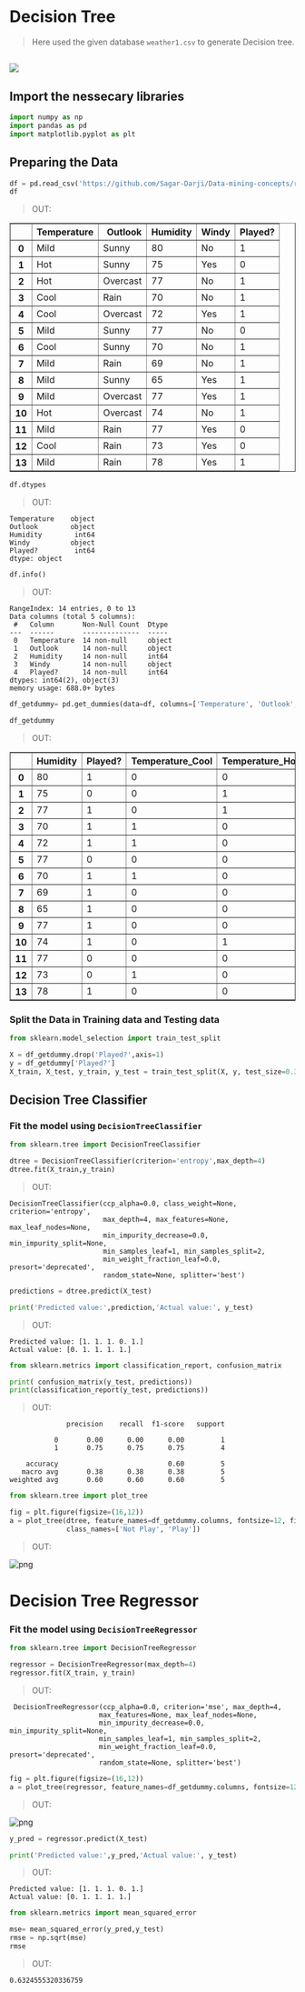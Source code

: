 # Decision Tree
> Here used the given database `weather1.csv` to generate Decision tree. 
## 
[![](https://img.shields.io/badge/author-@SagarDarji-blue.svg?style=flat)](https://www.linkedin.com/in/sagar-darji-7b7011165/)

## Import the nessecary libraries
```python
import numpy as np
import pandas as pd
import matplotlib.pyplot as plt
```
## Preparing the Data

```python
df = pd.read_csv('https://github.com/Sagar-Darji/Data-mining-concepts/raw/main/Decision-Tree/weather1.csv')
df
```
>OUT:

<div>
<table border="1" class="dataframe">
  <thead>
    <tr style="text-align: right;">
      <th></th>
      <th>Temperature</th>
      <th>Outlook</th>
      <th>Humidity</th>
      <th>Windy</th>
      <th>Played?</th>
    </tr>
  </thead>
  <tbody>
    <tr>
      <th>0</th>
      <td>Mild</td>
      <td>Sunny</td>
      <td>80</td>
      <td>No</td>
      <td>1</td>
    </tr>
    <tr>
      <th>1</th>
      <td>Hot</td>
      <td>Sunny</td>
      <td>75</td>
      <td>Yes</td>
      <td>0</td>
    </tr>
    <tr>
      <th>2</th>
      <td>Hot</td>
      <td>Overcast</td>
      <td>77</td>
      <td>No</td>
      <td>1</td>
    </tr>
    <tr>
      <th>3</th>
      <td>Cool</td>
      <td>Rain</td>
      <td>70</td>
      <td>No</td>
      <td>1</td>
    </tr>
    <tr>
      <th>4</th>
      <td>Cool</td>
      <td>Overcast</td>
      <td>72</td>
      <td>Yes</td>
      <td>1</td>
    </tr>
    <tr>
      <th>5</th>
      <td>Mild</td>
      <td>Sunny</td>
      <td>77</td>
      <td>No</td>
      <td>0</td>
    </tr>
    <tr>
      <th>6</th>
      <td>Cool</td>
      <td>Sunny</td>
      <td>70</td>
      <td>No</td>
      <td>1</td>
    </tr>
    <tr>
      <th>7</th>
      <td>Mild</td>
      <td>Rain</td>
      <td>69</td>
      <td>No</td>
      <td>1</td>
    </tr>
    <tr>
      <th>8</th>
      <td>Mild</td>
      <td>Sunny</td>
      <td>65</td>
      <td>Yes</td>
      <td>1</td>
    </tr>
    <tr>
      <th>9</th>
      <td>Mild</td>
      <td>Overcast</td>
      <td>77</td>
      <td>Yes</td>
      <td>1</td>
    </tr>
    <tr>
      <th>10</th>
      <td>Hot</td>
      <td>Overcast</td>
      <td>74</td>
      <td>No</td>
      <td>1</td>
    </tr>
    <tr>
      <th>11</th>
      <td>Mild</td>
      <td>Rain</td>
      <td>77</td>
      <td>Yes</td>
      <td>0</td>
    </tr>
    <tr>
      <th>12</th>
      <td>Cool</td>
      <td>Rain</td>
      <td>73</td>
      <td>Yes</td>
      <td>0</td>
    </tr>
    <tr>
      <th>13</th>
      <td>Mild</td>
      <td>Rain</td>
      <td>78</td>
      <td>Yes</td>
      <td>1</td>
    </tr>
  </tbody>
</table>
</div>


```python
df.dtypes
```

> OUT:

    Temperature    object
    Outlook        object
    Humidity        int64
    Windy          object
    Played?         int64
    dtype: object




```python
df.info()
```

> OUT:

    RangeIndex: 14 entries, 0 to 13
    Data columns (total 5 columns):
     #   Column       Non-Null Count  Dtype 
    ---  ------       --------------  ----- 
     0   Temperature  14 non-null     object
     1   Outlook      14 non-null     object
     2   Humidity     14 non-null     int64 
     3   Windy        14 non-null     object
     4   Played?      14 non-null     int64 
    dtypes: int64(2), object(3)
    memory usage: 688.0+ bytes
    


```python
df_getdummy= pd.get_dummies(data=df, columns=['Temperature', 'Outlook', 'Windy'])

df_getdummy
```
> OUT:



<div>
<table border="1" class="dataframe">
  <thead>
    <tr style="text-align: right;">
      <th></th>
      <th>Humidity</th>
      <th>Played?</th>
      <th>Temperature_Cool</th>
      <th>Temperature_Hot</th>
      <th>Temperature_Mild</th>
      <th>Outlook_Overcast</th>
      <th>Outlook_Rain</th>
      <th>Outlook_Sunny</th>
      <th>Windy_No</th>
      <th>Windy_Yes</th>
    </tr>
  </thead>
  <tbody>
    <tr>
      <th>0</th>
      <td>80</td>
      <td>1</td>
      <td>0</td>
      <td>0</td>
      <td>1</td>
      <td>0</td>
      <td>0</td>
      <td>1</td>
      <td>1</td>
      <td>0</td>
    </tr>
    <tr>
      <th>1</th>
      <td>75</td>
      <td>0</td>
      <td>0</td>
      <td>1</td>
      <td>0</td>
      <td>0</td>
      <td>0</td>
      <td>1</td>
      <td>0</td>
      <td>1</td>
    </tr>
    <tr>
      <th>2</th>
      <td>77</td>
      <td>1</td>
      <td>0</td>
      <td>1</td>
      <td>0</td>
      <td>1</td>
      <td>0</td>
      <td>0</td>
      <td>1</td>
      <td>0</td>
    </tr>
    <tr>
      <th>3</th>
      <td>70</td>
      <td>1</td>
      <td>1</td>
      <td>0</td>
      <td>0</td>
      <td>0</td>
      <td>1</td>
      <td>0</td>
      <td>1</td>
      <td>0</td>
    </tr>
    <tr>
      <th>4</th>
      <td>72</td>
      <td>1</td>
      <td>1</td>
      <td>0</td>
      <td>0</td>
      <td>1</td>
      <td>0</td>
      <td>0</td>
      <td>0</td>
      <td>1</td>
    </tr>
    <tr>
      <th>5</th>
      <td>77</td>
      <td>0</td>
      <td>0</td>
      <td>0</td>
      <td>1</td>
      <td>0</td>
      <td>0</td>
      <td>1</td>
      <td>1</td>
      <td>0</td>
    </tr>
    <tr>
      <th>6</th>
      <td>70</td>
      <td>1</td>
      <td>1</td>
      <td>0</td>
      <td>0</td>
      <td>0</td>
      <td>0</td>
      <td>1</td>
      <td>1</td>
      <td>0</td>
    </tr>
    <tr>
      <th>7</th>
      <td>69</td>
      <td>1</td>
      <td>0</td>
      <td>0</td>
      <td>1</td>
      <td>0</td>
      <td>1</td>
      <td>0</td>
      <td>1</td>
      <td>0</td>
    </tr>
    <tr>
      <th>8</th>
      <td>65</td>
      <td>1</td>
      <td>0</td>
      <td>0</td>
      <td>1</td>
      <td>0</td>
      <td>0</td>
      <td>1</td>
      <td>0</td>
      <td>1</td>
    </tr>
    <tr>
      <th>9</th>
      <td>77</td>
      <td>1</td>
      <td>0</td>
      <td>0</td>
      <td>1</td>
      <td>1</td>
      <td>0</td>
      <td>0</td>
      <td>0</td>
      <td>1</td>
    </tr>
    <tr>
      <th>10</th>
      <td>74</td>
      <td>1</td>
      <td>0</td>
      <td>1</td>
      <td>0</td>
      <td>1</td>
      <td>0</td>
      <td>0</td>
      <td>1</td>
      <td>0</td>
    </tr>
    <tr>
      <th>11</th>
      <td>77</td>
      <td>0</td>
      <td>0</td>
      <td>0</td>
      <td>1</td>
      <td>0</td>
      <td>1</td>
      <td>0</td>
      <td>0</td>
      <td>1</td>
    </tr>
    <tr>
      <th>12</th>
      <td>73</td>
      <td>0</td>
      <td>1</td>
      <td>0</td>
      <td>0</td>
      <td>0</td>
      <td>1</td>
      <td>0</td>
      <td>0</td>
      <td>1</td>
    </tr>
    <tr>
      <th>13</th>
      <td>78</td>
      <td>1</td>
      <td>0</td>
      <td>0</td>
      <td>1</td>
      <td>0</td>
      <td>1</td>
      <td>0</td>
      <td>0</td>
      <td>1</td>
    </tr>
  </tbody>
</table>
</div>


### Split the Data in Training data and Testing data

```python
from sklearn.model_selection import train_test_split

X = df_getdummy.drop('Played?',axis=1)
y = df_getdummy['Played?']
X_train, X_test, y_train, y_test = train_test_split(X, y, test_size=0.30, random_state=101)
```

## Decision Tree Classifier 

### Fit the model using `DecisionTreeClassifier` 
```python
from sklearn.tree import DecisionTreeClassifier

dtree = DecisionTreeClassifier(criterion='entropy',max_depth=4)
dtree.fit(X_train,y_train)
```

> OUT:

    DecisionTreeClassifier(ccp_alpha=0.0, class_weight=None, criterion='entropy',
                           max_depth=4, max_features=None, max_leaf_nodes=None,
                           min_impurity_decrease=0.0, min_impurity_split=None,
                           min_samples_leaf=1, min_samples_split=2,
                           min_weight_fraction_leaf=0.0, presort='deprecated',
                           random_state=None, splitter='best')




```python
predictions = dtree.predict(X_test)

print('Predicted value:',prediction,'Actual value:', y_test)
```

> OUT:

    Predicted value: [1. 1. 1. 0. 1.] 
    Actual value: [0. 1. 1. 1. 1.]    


```python
from sklearn.metrics import classification_report, confusion_matrix

print( confusion_matrix(y_test, predictions))
print(classification_report(y_test, predictions))
```

> OUT:

                  precision    recall  f1-score   support
    
               0       0.00      0.00      0.00         1
               1       0.75      0.75      0.75         4
    
        accuracy                           0.60         5
       macro avg       0.38      0.38      0.38         5
    weighted avg       0.60      0.60      0.60         5
    
    


```python
from sklearn.tree import plot_tree
```


```python
fig = plt.figure(figsize=(16,12))
a = plot_tree(dtree, feature_names=df_getdummy.columns, fontsize=12, filled=True, 
              class_names=['Not Play', 'Play'])
```

> OUT:

![png](decision-tree1.png)



# Decision Tree Regressor

### Fit the model using `DecisionTreeRegressor`
```python
from sklearn.tree import DecisionTreeRegressor

regressor = DecisionTreeRegressor(max_depth=4)
regressor.fit(X_train, y_train)
```

> OUT:

     DecisionTreeRegressor(ccp_alpha=0.0, criterion='mse', max_depth=4,
                          max_features=None, max_leaf_nodes=None,
                          min_impurity_decrease=0.0, min_impurity_split=None,
                          min_samples_leaf=1, min_samples_split=2,
                          min_weight_fraction_leaf=0.0, presort='deprecated',
                          random_state=None, splitter='best')

```python
fig = plt.figure(figsize=(16,12))
a = plot_tree(regressor, feature_names=df_getdummy.columns, fontsize=12, filled=True, class_names=['Not Play', 'Play'])
```
> OUT:

![png](decision-tree2.png)



```python
y_pred = regressor.predict(X_test)

print('Predicted value:',y_pred,'Actual value:', y_test)
```

> OUT:
    
    Predicted value: [1. 1. 1. 0. 1.] 
    Actual value: [0. 1. 1. 1. 1.]
    


```python
from sklearn.metrics import mean_squared_error

mse= mean_squared_error(y_pred,y_test)
rmse = np.sqrt(mse)
rmse
```

> OUT:
    
    0.6324555320336759
